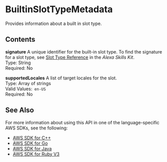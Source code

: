 # BuiltinSlotTypeMetadata<a name="API_BuiltinSlotTypeMetadata"></a>

Provides information about a built in slot type\.

## Contents<a name="API_BuiltinSlotTypeMetadata_Contents"></a>

 **signature**   <a name="lex-Type-BuiltinSlotTypeMetadata-signature"></a>
A unique identifier for the built\-in slot type\. To find the signature for a slot type, see [Slot Type Reference](https://developer.amazon.com/public/solutions/alexa/alexa-skills-kit/docs/built-in-intent-ref/slot-type-reference) in the *Alexa Skills Kit*\.  
Type: String  
Required: No

 **supportedLocales**   <a name="lex-Type-BuiltinSlotTypeMetadata-supportedLocales"></a>
A list of target locales for the slot\.   
Type: Array of strings  
Valid Values:` en-US`   
Required: No

## See Also<a name="API_BuiltinSlotTypeMetadata_SeeAlso"></a>

For more information about using this API in one of the language\-specific AWS SDKs, see the following:
+  [AWS SDK for C\+\+](https://docs.aws.amazon.com/goto/SdkForCpp/lex-models-2017-04-19/BuiltinSlotTypeMetadata) 
+  [AWS SDK for Go](https://docs.aws.amazon.com/goto/SdkForGoV1/lex-models-2017-04-19/BuiltinSlotTypeMetadata) 
+  [AWS SDK for Java](https://docs.aws.amazon.com/goto/SdkForJava/lex-models-2017-04-19/BuiltinSlotTypeMetadata) 
+  [AWS SDK for Ruby V3](https://docs.aws.amazon.com/goto/SdkForRubyV3/lex-models-2017-04-19/BuiltinSlotTypeMetadata) 